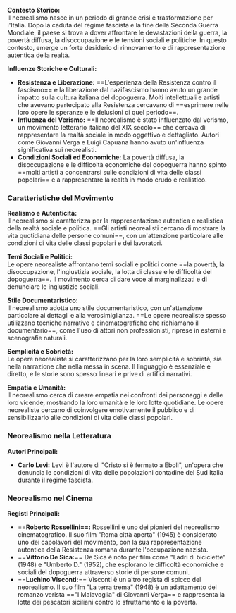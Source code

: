 **Contesto Storico:**  
Il neorealismo nasce in un periodo di grande crisi e trasformazione per l'Italia. Dopo la caduta del regime fascista e la fine della Seconda Guerra Mondiale, il paese si trova a dover affrontare le devastazioni della guerra, la povertà diffusa, la disoccupazione e le tensioni sociali e politiche. In questo contesto, emerge un forte desiderio di rinnovamento e di rappresentazione autentica della realtà.

  

**Influenze Storiche e Culturali:**

  

- **Resistenza e Liberazione:** ==L'esperienza della Resistenza contro il fascismo== e la liberazione dal nazifascismo hanno avuto un grande impatto sulla cultura italiana del dopoguerra. Molti intellettuali e artisti che avevano partecipato alla Resistenza cercavano di ==esprimere nelle loro opere le speranze e le delusioni di quel periodo==.
- **Influenza del Verismo:** ==Il neorealismo è stato influenzato dal verismo, un movimento letterario italiano del XIX secolo== che cercava di rappresentare la realtà sociale in modo oggettivo e dettagliato. Autori come Giovanni Verga e Luigi Capuana hanno avuto un'influenza significativa sui neorealisti.
- **Condizioni Sociali ed Economiche:** La povertà diffusa, la disoccupazione e le difficoltà economiche del dopoguerra hanno spinto ==molti artisti a concentrarsi sulle condizioni di vita delle classi popolari== e a rappresentare la realtà in modo crudo e realistico.

  

### Caratteristiche del Movimento

  

**Realismo e Autenticità:**  
Il neorealismo si caratterizza per la rappresentazione autentica e realistica della realtà sociale e politica. ==Gli artisti neorealisti cercano di mostrare la vita quotidiana delle persone comuni==, con un'attenzione particolare alle condizioni di vita delle classi popolari e dei lavoratori.

  

**Temi Sociali e Politici:**  
Le opere neorealiste affrontano temi sociali e politici come ==la povertà, la disoccupazione, l'ingiustizia sociale, la lotta di classe e le difficoltà del dopoguerra==. Il movimento cerca di dare voce ai marginalizzati e di denunciare le ingiustizie sociali.

  

**Stile Documentaristico:**  
Il neorealismo adotta uno stile documentaristico, con un'attenzione particolare ai dettagli e alla verosimiglianza. ==Le opere neorealiste spesso utilizzano tecniche narrative e cinematografiche che richiamano il documentario==, come l'uso di attori non professionisti, riprese in esterni e scenografie naturali.

  

**Semplicità e Sobrietà:**  
Le opere neorealiste si caratterizzano per la loro semplicità e sobrietà, sia nella narrazione che nella messa in scena. Il linguaggio è essenziale e diretto, e le storie sono spesso lineari e prive di artifici narrativi.

  

**Empatia e Umanità:**  
Il neorealismo cerca di creare empatia nei confronti dei personaggi e delle loro vicende, mostrando la loro umanità e le loro lotte quotidiane. Le opere neorealiste cercano di coinvolgere emotivamente il pubblico e di sensibilizzarlo alle condizioni di vita delle classi popolari.

  

### Neorealismo nella Letteratura

  

**Autori Principali:**

- **Carlo Levi:** Levi è l'autore di "Cristo si è fermato a Eboli", un'opera che denuncia le condizioni di vita delle popolazioni contadine del Sud Italia durante il regime fascista.

  
### Neorealismo nel Cinema

  

**Registi Principali:**

  

- ==**Roberto Rossellini==:** Rossellini è uno dei pionieri del neorealismo cinematografico. Il suo film "Roma città aperta" (1945) è considerato uno dei capolavori del movimento, con la sua rappresentazione autentica della Resistenza romana durante l'occupazione nazista.
- ==**Vittorio De Sica:**== De Sica è noto per film come "Ladri di biciclette" (1948) e "Umberto D." (1952), che esplorano le difficoltà economiche e sociali del dopoguerra attraverso storie di persone comuni.
- ==**Luchino Visconti:**== Visconti è un altro regista di spicco del neorealismo. Il suo film "La terra trema" (1948) è un adattamento del romanzo verista =="I Malavoglia" di Giovanni Verga== e rappresenta la lotta dei pescatori siciliani contro lo sfruttamento e la povertà.